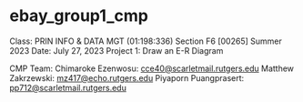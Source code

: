 # ebay_group1_cmp
Class: PRIN INFO & DATA MGT (01:198:336) 
Section F6 [00265] Summer 2023
Date: July 27, 2023
Project 1: Draw an E-R Diagram

CMP Team: 
Chimaroke Ezenwosu: cce40@scarletmail.rutgers.edu
Matthew Zakrzewski: mz417@echo.rutgers.edu
Piyaporn Puangprasert: pp712@scarletmail.rutgers.edu

